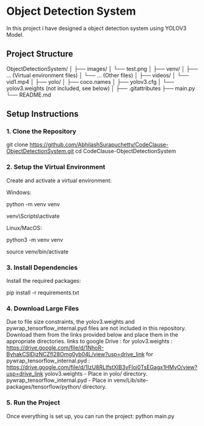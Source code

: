 # Object Detection System

In this project i have designed a object detection system using YOLOV3 Model.

## Project Structure

ObjectDetectionSystem/
│
├── images/
│ └── test.png
│
├── venv/
│ ├── ... (Virtual environment files)
│ └── ... (Other files)
│
├── videos/
│ └── vid1.mp4
│
├── yolo/
│ ├── coco.names
│ ├── yolov3.cfg
│ └── yolov3.weights (not included, see below)
│
├── .gitattributes
├── main.py
└── README.md

## Setup Instructions

### 1. Clone the Repository

git clone https://github.com/AbhilashSurapuchetty/CodeClause-ObjectDetectionSystem.git
cd CodeClause-ObjectDetectionSystem 

### 2. Setup the Virtual Environment
Create and activate a virtual environment:

Windows:

python -m venv venv

venv\Scripts\activate

Linux/MacOS:

python3 -m venv venv

source venv/bin/activate

### 3. Install Dependencies

Install the required packages:

pip install -r requirements.txt

### 4. Download Large Files
Due to file size constraints, the yolov3.weights and pywrap_tensorflow_internal.pyd files are not included in this repository. Download them from the links provided below and place them in the appropriate directories.
links to google Drive : 
for yolov3.weights : https://drive.google.com/file/d/1NhoR-ByhakCSlDjzNCZfl28Omg0yb04L/view?usp=drive_link
for pywrap_tensorflow_internal.pyd : https://drive.google.com/file/d/1IzU8RLIfstXIB3vFloi0TsEGagx1HMyO/view?usp=drive_link
yolov3.weights - Place in yolo/ directory.
pywrap_tensorflow_internal.pyd - Place in venv/Lib/site-packages/tensorflow/python/ directory.

### 5. Run the Project
Once everything is set up, you can run the project:
python main.py
